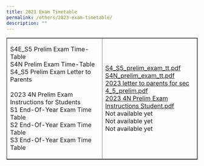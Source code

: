 ```yaml
---
title: 2023 Exam Timetable
permalink: /others/2023-exam-timetable/
description: ""
---
```

<table style="border-collapse: collapse; width: 100%;" border="1">
<tbody>
<tr>
<td style="width: 50%;">
<p>S4E_S5 Prelim Exam Time-Table<br>S4N Prelim Exam Time-Table<br>S4_S5 Prelim Exam Letter to Parents <br><br>2023 4N Prelim Exam Instructions for Students<br>S1 End-Of-Year Exam Time Table<br>S2 End-Of-Year Exam Time Table<br>S3 End-Of-Year Exam Time Table</p>
</td>
<td style="width: 50%;">
<p><a class="refobj" href="/files/sec_4e5n_prelim_exam_tt_2023.pdf">S4_S5_prelim_exam_tt.pdf</a><br><a class="refobj" href="/files/sec_4n_prelim_exam_tt_2023_updated.pdf">S4N_prelim_exam_tt.pdf</a><br><a class="refobj" href="/files/2023_letter_to_parents_for_sec 4_5_prelim.pdf">2023 letter to parents for sec 4_5_prelim.pdf</a>
<br><a class="refobj" href="/files/2023_4n_prelim_exam_instructions_students.pdf">2023 4N Prelim Exam Instructions Student.pdf </a>
<br>Not available yet<br>Not available yet<br>Not available yet</p></td>
</tr>
</tbody>
</table>